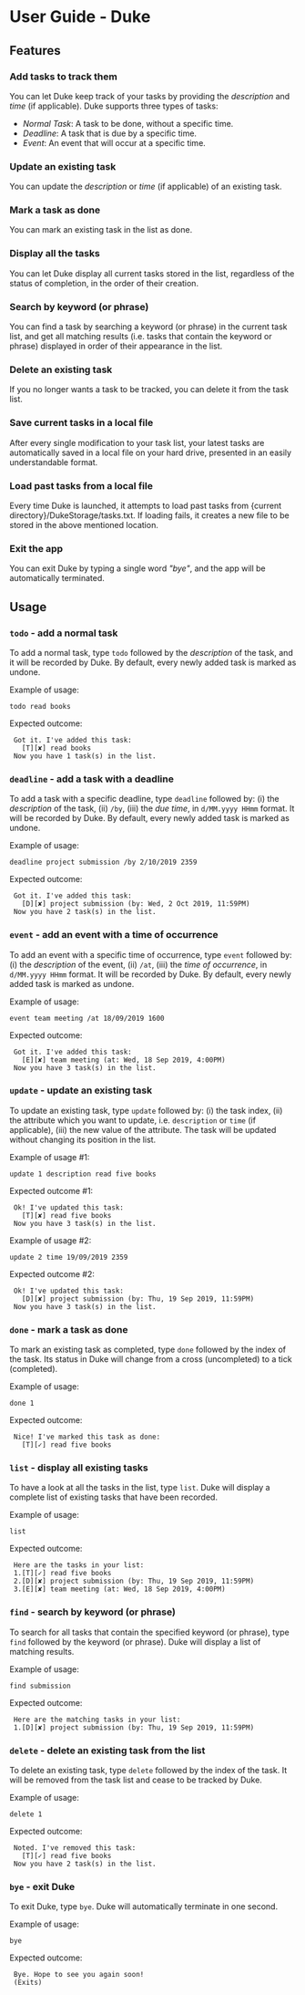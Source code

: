 # User Guide - Duke


## Features 

### Add tasks to track them
You can let Duke keep track of your tasks by providing the _description_ and _time_ (if applicable).
Duke supports three types of tasks:
* _Normal Task_: A task to be done, without a specific time.
* _Deadline_: A task that is due by a specific time.
* _Event_: An event that will occur at a specific time.

### Update an existing task
You can update the _description_ or _time_ (if applicable) of an existing task.

### Mark a task as done
You can mark an existing task in the list as done. 

### Display all the tasks
You can let Duke display all current tasks stored in the list, regardless of the status of completion,
in the order of their creation. 

### Search by keyword (or phrase)
You can find a task by searching a keyword (or phrase) in the current task list, and get all matching results 
(i.e. tasks that contain the keyword or phrase) displayed in order of their appearance in the list.

### Delete an existing task
If you no longer wants a task to be tracked, you can delete it from the task list.

### Save current tasks in a local file
After every single modification to your task list, your latest tasks are automatically
saved in a local file on your hard drive, presented in an easily understandable format. 
 
### Load past tasks from a local file
Every time Duke is launched, it attempts to load past tasks from 
{current directory}/DukeStorage/tasks.txt. If loading fails, it creates a new file to 
be stored in the above mentioned location.

### Exit the app
You can exit Duke by typing a single word _"bye"_, and the app will be automatically terminated.


## Usage 

### `todo` - add a normal task

To add a normal task, type `todo` followed by the _description_ of the task, and it will be recorded by Duke. 
By default, every newly added task is marked as undone.

Example of usage: 

`todo read books`

Expected outcome:

```
 Got it. I've added this task: 
   [T][✘] read books
 Now you have 1 task(s) in the list.
```
 
### `deadline` - add a task with a deadline
 
To add a task with a specific deadline, type `deadline` followed by: (i) the _description_ of the task, 
(ii) `/by`, (iii) the _due time_, in `d/MM.yyyy HHmm` format. It will be recorded by Duke. 
By default, every newly added task is marked as undone.
 
Example of usage: 
 
`deadline project submission /by 2/10/2019 2359`
 
Expected outcome:
 
```
 Got it. I've added this task: 
   [D][✘] project submission (by: Wed, 2 Oct 2019, 11:59PM)
 Now you have 2 task(s) in the list.
```
   
### `event` - add an event with a time of occurrence
To add an event with a specific time of occurrence, type `event` followed by: (i) the _description_ of the event, 
(ii) `/at`, (iii) the _time of occurrence_, in `d/MM.yyyy HHmm` format. It will be recorded by Duke. 
By default, every newly added task is marked as undone.

Example of usage: 
 
`event team meeting /at 18/09/2019 1600`
 
Expected outcome:
 
```
 Got it. I've added this task: 
   [E][✘] team meeting (at: Wed, 18 Sep 2019, 4:00PM)
 Now you have 3 task(s) in the list.
```
 
### `update` - update an existing task
To update an existing task, type `update` followed by: (i) the task index, 
(ii) the attribute which you want to update, i.e. `description` or `time` (if applicable), 
(iii) the new value of the attribute. The task will be updated without changing its position
in the list.
 
Example of usage #1: 
  
`update 1 description read five books`
  
Expected outcome #1:
  
```
 Ok! I've updated this task: 
   [T][✘] read five books
 Now you have 3 task(s) in the list.
```
 
Example of usage #2: 
  
`update 2 time 19/09/2019 2359`
  
Expected outcome #2:
  
```
 Ok! I've updated this task: 
   [D][✘] project submission (by: Thu, 19 Sep 2019, 11:59PM)
 Now you have 3 task(s) in the list.
```
 
### `done` - mark a task as done
To mark an existing task as completed, type `done` followed by the index of the task.
Its status in Duke will change from a cross (uncompleted) to a tick (completed).  
 
Example of usage: 
  
`done 1`
  
Expected outcome:
  
```
 Nice! I've marked this task as done: 
   [T][✓] read five books
```

### `list` - display all existing tasks
To have a look at all the tasks in the list, type `list`. 
Duke will display a complete list of existing tasks that have been recorded.
 
Example of usage: 
  
`list`
  
Expected outcome:
  
```
 Here are the tasks in your list:
 1.[T][✓] read five books
 2.[D][✘] project submission (by: Thu, 19 Sep 2019, 11:59PM)
 3.[E][✘] team meeting (at: Wed, 18 Sep 2019, 4:00PM)
```

### `find` - search by keyword (or phrase)
To search for all tasks that contain the specified keyword (or phrase), type `find` 
followed by the keyword (or phrase). Duke will display a list of matching results. 
 
Example of usage: 
  
`find submission`
  
Expected outcome:
  
```
 Here are the matching tasks in your list:
 1.[D][✘] project submission (by: Thu, 19 Sep 2019, 11:59PM)
```

### `delete` - delete an existing task from the list
To delete an existing task, type `delete` followed by the index of the task. 
It will be removed from the task list and cease to be tracked by Duke.
 
Example of usage: 
  
`delete 1`
  
Expected outcome:
  
```
 Noted. I've removed this task: 
   [T][✓] read five books
 Now you have 2 task(s) in the list.
```

### `bye` - exit Duke
To exit Duke, type `bye`. Duke will automatically terminate in one second.
 
Example of usage: 
  
`bye`
  
Expected outcome:
  
```
 Bye. Hope to see you again soon!
 (Exits)
```